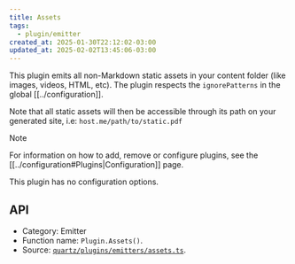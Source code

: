 ```yaml
---
title: Assets
tags:
  - plugin/emitter
created_at: 2025-01-30T22:12:02-03:00
updated_at: 2025-02-02T13:45:06-03:00
---
```


This plugin emits all non-Markdown static assets in your content folder (like images, videos, HTML, etc). The plugin respects the `ignorePatterns` in the global [[../configuration]].

Note that all static assets will then be accessible through its path on your generated site, i.e: `host.me/path/to/static.pdf`

> [!note]
> For information on how to add, remove or configure plugins, see the [[../configuration#Plugins|Configuration]] page.

This plugin has no configuration options.

## API

- Category: Emitter
- Function name: `Plugin.Assets()`.
- Source: [`quartz/plugins/emitters/assets.ts`](https://github.com/jackyzha0/quartz/blob/v4/quartz/plugins/emitters/assets.ts).
